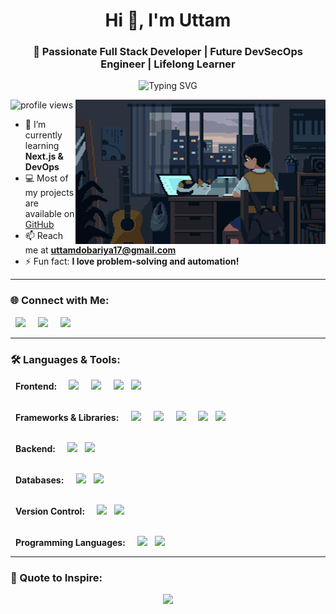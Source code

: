 <!-- Banner / Cover Image -->
<!-- <img src="https://github.com/uttam172/uttam172/blob/main/uttam-space.png" width="100%" /> -->

<h1 align="center">Hi 👋, I'm Uttam</h1>
<h3 align="center">🚀 Passionate Full Stack Developer | Future DevSecOps Engineer | Lifelong Learner</h3>

<!-- Typing Animation -->
<p align="center">
  <img src="https://readme-typing-svg.herokuapp.com?font=Fira+Code&size=22&pause=1000&color=36BCF7&center=true&vCenter=true&width=600&lines=Full+Stack+Developer;DevOps+Learner;Cloud+and+Security+Enthusiast;Loves+Building+Cool+Projects" alt="Typing SVG" />
</p>

<!-- Coding GIF -->
<img align="right" alt="Coding" width="400" src="https://github.com/uttam172/uttam172/blob/main/download.gif" />

<p align="left">
  <img src="https://komarev.com/ghpvc/?username=uttam172&label=Profile%20views&color=0e75b6&style=flat" alt="profile views" />
</p>

- 🌱 I’m currently learning **Next.js & DevOps**
- 💻 Most of my projects are available on [GitHub](https://github.com/uttam172)
- 📫 Reach me at **uttamdobariya17@gmail.com**
- ⚡ Fun fact: **I love problem-solving and automation!**

---

### 🌐 Connect with Me:
<p align="left">
<a href="https://twitter.com/uttam17_" target="_blank"><img src="https://skillicons.dev/icons?i=twitter" height="40"  style="margin: 0 8px;" /></a>
<a href="https://linkedin.com/in/uttamdobariya" target="_blank"><img src="https://skillicons.dev/icons?i=linkedin" height="40"  style="margin: 0 8px;" /></a>
<a href="https://instagram.com/ut.t.am" target="_blank"><img src="https://skillicons.dev/icons?i=instagram" height="40"  style="margin: 0 8px;" /></a>
</p>

---

### 🛠️ Languages & Tools:
<p>
  <!-- Frontend -->
  <strong style="margin: 0 8px;">Frontend: </strong>
  <img src="https://skillicons.dev/icons?i=html" style="margin: 0 8px;" />
  <img src="https://skillicons.dev/icons?i=css" style="margin: 0 8px;" />
  <img src="https://skillicons.dev/icons?i=js" style="margin: 0 8px;" />
  <img src="https://skillicons.dev/icons?i=ts" /><br/><br/>
  
  <!-- Frameworks & Libraries -->
  <strong style="margin: 0 8px;">Frameworks & Libraries: </strong>
  <img src="https://skillicons.dev/icons?i=react" style="margin: 0 8px;" />
  <img src="https://skillicons.dev/icons?i=nextjs" style="margin: 0 8px;" />
  <img src="https://skillicons.dev/icons?i=angular" style="margin: 0 8px;" />
  <img src="https://skillicons.dev/icons?i=tailwind" style="margin: 0 8px;" />
  <img src="https://skillicons.dev/icons?i=bootstrap" /><br/><br/>
  
  <!-- Backend -->
  <strong style="margin: 0 8px;">Backend: </strong>
  <img src="https://skillicons.dev/icons?i=nodejs" style="margin: 0 8px;" />
  <img src="https://skillicons.dev/icons?i=express" /><br/><br/>

  <!-- Databases -->
  <strong style="margin: 0 8px;">Databases: </strong>
  <img src="https://skillicons.dev/icons?i=mysql" style="margin: 0 8px;" />
  <img src="https://skillicons.dev/icons?i=mongodb" /><br/><br/>

  <!-- Version Control -->
  <strong style="margin: 0 8px;">Version Control: </strong>
  <img src="https://skillicons.dev/icons?i=git" style="margin: 0 8px;" />
  <img src="https://skillicons.dev/icons?i=github" /><br/><br/>

  <!-- Programming Languages -->
  <strong style="margin: 0 8px;">Programming Languages: </strong>
  <img src="https://skillicons.dev/icons?i=cpp" style="margin: 0 8px;" />
  <img src="https://skillicons.dev/icons?i=python" />
</p>

---

### 🎯 Quote to Inspire:
<p align="center">
  <img src="https://quotes-github-readme.vercel.app/api?type=horizontal&theme=github_dark" />
</p>
